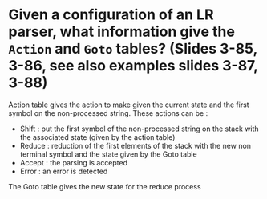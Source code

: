 # Given a configuration of an LR parser, what information give the `Action` and `Goto` tables? (Slides 3-85, 3-86, see also examples slides 3-87, 3-88)

Action table gives the action to make given the current state and the first symbol on the non-processed string. These actions can be :
- Shift : put the first symbol of the non-processed string on the stack with the associated state (given by the action table)
- Reduce : reduction of the first elements of the stack with the new non terminal symbol and the state given by the Goto table
- Accept : the parsing is accepted
- Error : an error is detected

The Goto table gives the new state for the reduce process 